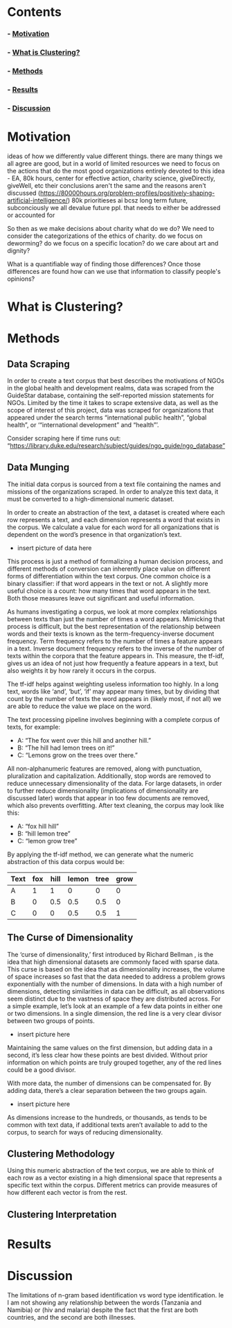 ﻿# Contents

### - [Motivation](#motivation)

### - [What is Clustering?](#clustering)

### - [Methods](#methods)

### - [Results](#results)

### - [Discussion](#discussion)


# Motivation <a name="motivation"></a>

ideas of how we differently value different things. 
there are many things we all agree are good, but in a world of limited resources we need to focus on the actions that do the most good
organizations entirely devoted to this idea - EA, 80k hours, center for effective action, charity science, giveDirectly, giveWell, etc
their conclusions aren't the same and the reasons aren't discussed (https://80000hours.org/problem-profiles/positively-shaping-artificial-intelligence/) 
80k prioritieses ai bcsz long term future, subconciously we all devalue future ppl. 
that needs to either be addressed or accounted for

So then as we make decisions about charity what do we do?
We need to consider the categorizations of the ethics of charity. 
do we focus on deworming? do we focus on a specific location? do we care about art and dignity?

What is a quantifiable way of finding those differences?
Once those differences are found how can we use that information to classify people's opinions?

# What is Clustering? <a name="clustering"></a>

# Methods <a name="methods"></a>

## Data Scraping

In order to create a text corpus that best describes the motivations of NGOs in the global health and development realms, data was scraped from the GuideStar database, containing the self-reported mission statements for NGOs. 
Limited by the time it takes to scrape extensive data, as well as the scope of interest of this project, data was scraped for organizations that appeared under the search terms “international public health”, “global health”, or ‘“international development” and “health”’.

Consider scraping here if time runs out: “https://library.duke.edu/research/subject/guides/ngo_guide/ngo_database”

## Data Munging

The initial data corpus is sourced from a text file containing the names and missions of the organizations scraped. In order to analyze this text data, it must be converted to a high-dimensional numeric dataset. 

In order to create an abstraction of the text, a dataset is created where each row represents a text, and each dimension represents a word that exists in the corpus. We calculate a value for each word for all organizations that is dependent on the word’s presence in that organization’s text. 

- insert picture of data here

This process is just a method of formalizing a human decision process, and different methods of conversion can inherently place value on different forms of differentiation within the text corpus. One common choice is a binary classifier: if that word appears in the text or not. A slightly more useful choice is a count: how many times that word appears in the text. Both those measures leave out significant and useful information. 

As humans investigating a corpus, we look at more complex relationships between texts than just the number of times a word appears. Mimicking that process is difficult, but the best representation of the relationship between words and their texts is known as the term-frequency-inverse document frequency. Term frequency refers to the number of times a feature appears in a text. Inverse document frequency refers to the inverse of the number of texts within the corpora that the feature appears in. This measure, the tf-idf, gives us an idea of not just how frequently a feature appears in a text, but also weights it by how rarely it occurs in the corpus. 

The tf-idf helps against weighting useless information too highly. In a long text, words like ‘and’, ‘but’, ‘if’ may appear many times, but by dividing that count by the number of texts the word appears in (likely most, if not all) we are able to reduce the value we place on the word.
 
The text processing pipeline involves beginning with a complete corpus of texts, for example:

- A: “The fox went over this hill and another hill.”
- B: “The hill had lemon trees on it!”
- C: “Lemons grow on the trees over there.”

All non-alphanumeric features are removed, along with punctuation, pluralization and capitalization. Additionally, stop words are removed to reduce unnecessary dimensionality of the data. For large datasets, in order to further reduce dimensionality (implications of dimensionality are discussed later) words that appear in too few documents are removed, which also prevents overfitting. After text cleaning, the corpus may look like this:

- A: “fox hill hill”
- B: “hill lemon tree”
- C: “lemon grow tree”

By applying the tf-idf method, we can generate what the numeric abstraction of this data corpus would be:

|Text|fox|hill|lemon|tree|grow|
|----|---|----|-----|----|----|
|A   |1  |1   |0    |0   |0   |
|B   |0  |0.5 |0.5  |0.5 |0   |
|C   |0  |0   |0.5  |0.5 |1   |

## The Curse of Dimensionality

The ‘curse of dimensionality,’ first introduced by Richard Bellman , is the idea that high dimensional datasets are commonly faced with sparse data. This curse is based on the idea that as dimensionality increases, the volume of space increases so fast that the data needed to address a problem grows exponentially with the number of dimensions. In data with a high number of dimensions, detecting similarities in data can be difficult, as all observations seem distinct due to the vastness of space they are distributed across.
For a simple example, let’s look at an example of a few data points in either one or two dimensions. In a single dimension, the red line is a very clear divisor between two groups of points. 
  
- insert picture here
  
Maintaining the same values on the first dimension, but adding data in a second, it’s less clear how these points are best divided. Without prior information on which points are truly grouped together, any of the red lines could be a good divisor. 
 
With more data, the number of dimensions can be compensated for. By adding data, there’s a clear separation between the two groups again. 

- insert picture here

As dimensions increase to the hundreds, or thousands, as tends to be common with text data, if additional texts aren’t available to add to the corpus, to search for ways of reducing dimensionality. 

## Clustering Methodology

Using this numeric abstraction of the text corpus, we are able to think of each row as a vector existing in a high dimensional space that represents a specific text within the corpus. Different metrics can provide measures of how different each vector is from the rest. 

## Clustering Interpretation

# Results <a name="results"></a>

# Discussion <a name="discussion"></a>

The limitations of n-gram based identification vs word type identification. Ie I am not showing any relationship between the words (Tanzania and Namibia) or (hiv and malaria) despite the fact that the first are both countries, and the second are both illnesses.
